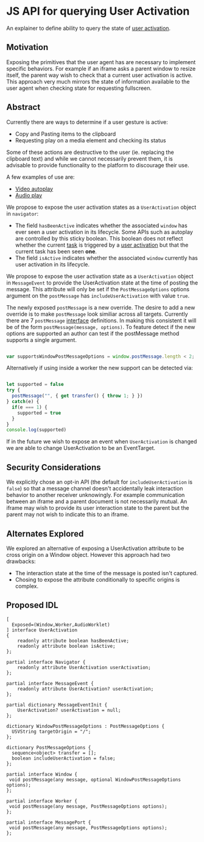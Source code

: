 # JS API for querying User Activation
An explainer to define ability to query the state of [user activation](https://html.spec.whatwg.org/multipage/interaction.html#activation).

## Motivation

Exposing the primitives that the user agent has are necessary to implement specific behaviors. For example if an iframe asks a parent window to
resize itself, the parent way wish to check that a current user activation is active. This approach very much mirrors the state of information
available to the user agent when checking state for requesting fullscreen.

## Abstract

Currently there are ways to determine if a user gesture is active:
* Copy and Pasting items to the clipboard
* Requesting play on a media element and checking its status

Some of these actions are destructive to the user (ie. replacing
the clipboard text) and while we cannot necessarily prevent them,
it is advisable to provide functionality to the platform to
discourage their use.

A few examples of use are:
* [Video autoplay](https://github.com/ampproject/amphtml/blob/f7bb404d853df97645bb1a38fffc28b7efac16b8/src/utils/video.js#L26)
* [Audio play](https://github.com/ampproject/amphtml/blob/e32fdddfa38e043cd1df102d50e6d12911e1227e/extensions/amp-iframe/0.1/amp-iframe.js#L675)

We propose to expose the user activation states as a `UserActivation` object in `navigator`:
* The field `hasBeenActive` indicates whether the associated `window` has ever seen a user activation in its lifecycle. Some APIs such
as autoplay are controlled by this sticky boolean. This boolean does not reflect whether the current [task](https://html.spec.whatwg.org/multipage/webappapis.html#concept-task) is triggered by a [user activation](https://html.spec.whatwg.org/multipage/interaction.html#activation) but that the current task has been seen **one**.
* The field `isActive` indicates whether the associated `window` currently has user activation in its lifecycle.

We propose to expose the user activation state as a `UserActivation` object in `MessageEvent` to provide the UserActivation state at the time of posting the message. This attribute will only be set if the `PostMessageOptions` options argument on the `postMessage` has `includeUserActivation` with value `true`.

The newly exposed `postMessage` is a new override. The desire to add a new override is to make `postMessage` look similiar across all targets. Currently there are 7 `postMessage` [interface](https://gist.github.com/domenic/d0ea64893c255445574fd535ca89731f) definitions. In making this consistent it will be of the form `postMessage(message, options)`. To feature detect if the new options are supported an author can test if the postMessage method supports a single argument.

```javascript

var supportsWindowPostMessageOptions = window.postMessage.length < 2;

```

Alternatively if using inside a worker the new support can be detected via:

```javascript

let supported = false
try {
  postMessage("", { get transfer() { throw 1; } })
} catch(e) {
  if(e === 1) {
    supported = true
  }
}
console.log(supported)

```

If in the future we wish to expose an event when `UserActivation` is changed we are able to change UserActivation to be an
EventTarget.

## Security Considerations

We explicitly chose an opt-in API (the default for `includeUserActivation` is `false`) so that a message channel doesn't accidentally
leak interaction behavior to another receiver unknowingly. For example communication between an iframe and a parent document is not
necessarily mutual. An iframe may wish to provide its user interaction state to the parent but the parent may not wish to indicate this
to an iframe.

## Alternates Explored

We explored an alternative of exposing a UserActivation attribute to be cross origin on a Window object. However this approach had
two drawbacks:
* The interaction state at the time of the message is posted isn't captured.
* Chosing to expose the attribute conditionally to specific origins is complex.

## Proposed IDL

```WebIDL
[
  Exposed=(Window,Worker,AudioWorklet)
] interface UserActivation
{
    readonly attribute boolean hasBeenActive;
    readonly attribute boolean isActive;
};

partial interface Navigator {
    readonly attribute UserActivation userActivation;
};

partial interface MessageEvent {
    readonly attribute UserActivation? userActivation;
};

partial dictionary MessageEventInit {
    UserActivation? userActivation = null;
};

dictionary WindowPostMessageOptions : PostMessageOptions {
  USVString targetOrigin = "/";
};

dictionary PostMessageOptions {
  sequence<object> transfer = [];
  boolean includeUserActivation = false;
};

partial interface Window {
 void postMessage(any message, optional WindowPostMessageOptions options);
};

partial interface Worker {
 void postMessage(any message, PostMessageOptions options);
};

partial interface MessagePort {
 void postMessage(any message, PostMessageOptions options);
};

```
